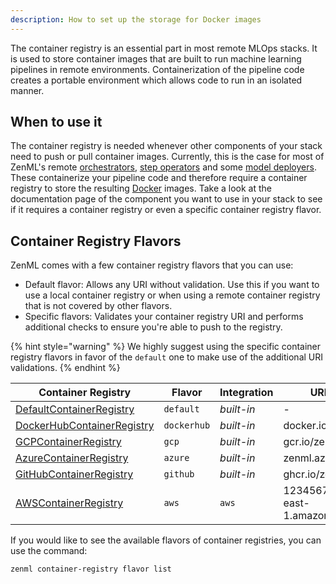 ```yaml
---
description: How to set up the storage for Docker images
---
```


The container registry is an essential part in most remote MLOps stacks.
It is used to store container images that are built to run machine learning 
pipelines in remote environments. Containerization of the pipeline code creates 
a portable environment which allows code to run in an isolated manner.

## When to use it

The container registry is needed whenever other components of your stack 
need to push or pull container images. Currently, this is the case for most of
ZenML's remote [orchestrators](../orchestrators/orchestrators.md),
[step operators](../step-operators/step-operators.md) and some
[model deployers](../model-deployers/model-deployers.md). These containerize your 
pipeline code and therefore require a container registry to store the 
resulting [Docker](https://www.docker.com/) images. Take a look at the 
documentation page of the component you want to use in your stack to see if it 
requires a container registry or even a specific container registry flavor.

## Container Registry Flavors

ZenML comes with a few container registry flavors that you can use:
* Default flavor: Allows any URI without validation. Use this if you want to 
use a local container registry or when using a remote container registry that 
is not covered by other flavors.
* Specific flavors: Validates your container registry URI and performs 
additional checks to ensure you're able to push to the registry.

{% hint style="warning" %}
We highly suggest using the specific container registry flavors in favor of the `default` one to make 
use of the additional URI validations.
{% endhint %}

| Container Registry                           | Flavor      | Integration      | URI example                               |
|----------------------------------------------|-------------|------------------|-------------------------------------------|
| [DefaultContainerRegistry](./default.md)     | `default`   | _built-in_       | -                                         |
| [DockerHubContainerRegistry](./dockerhub.md) | `dockerhub` | _built-in_       | docker.io/zenml                           |
| [GCPContainerRegistry](./gcp.md)          | `gcp`       | _built-in_       | gcr.io/zenml                              |
| [AzureContainerRegistry](./azure.md)         | `azure`     | _built-in_       | zenml.azurecr.io                          |
| [GitHubContainerRegistry](./github.md)       | `github`    | _built-in_       | ghcr.io/zenml                             |
| [AWSContainerRegistry](./aws.md)      | `aws`       | `aws`            | 123456789.dkr.ecr.us-east-1.amazonaws.com |

If you would like to see the available flavors of container registries, you can 
use the command:

```shell
zenml container-registry flavor list
```